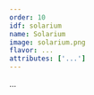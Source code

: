 ```yaml
---
order: 10
idf: solarium
name: Solarium
image: solarium.png
flavor: ...
attributes: ['...']
---
```

...